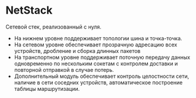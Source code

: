 # NetStack
Сетевой стек, реализованный с нуля. 
 - На нижнем уровне поддерживает топологии шина и точка-точка.
 - На сетевом уровне обеспечивает прозрачную адресацию всех устройств, дробление и сборка длинных пакетов
 - На транспортном уровне поддерживает поточную передачу данных одновременно по нескольким сокетам с контролем доставки и повторной отправкой в случае потерь.
 - Дополнительный модуль обеспечивает контроль целостности сети, наличие в сети соседних устройств, автоматическое построение таблицы маршрутизации.
